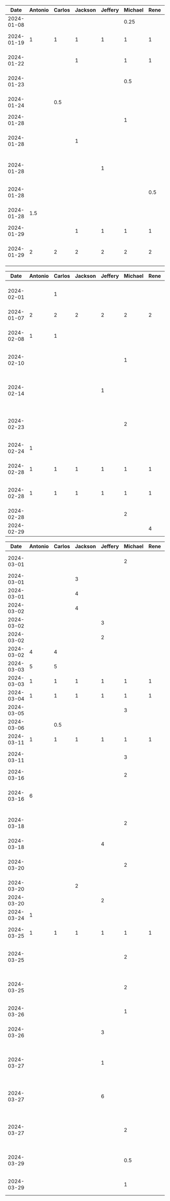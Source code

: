 |    Date    | Antonio | Carlos | Jackson | Jeffery | Michael | Rene |         Task          |
|------------|---------|--------|---------|---------|---------|------|-----------------------|
| 2024-01-08 |         |        |         |         |   0.25  |      | Set up timelog        |
| 2024-01-19 |    1    |   1    |    1    |   1     |    1    |  1   |     Group brainstorm for D1                  |
| 2024-01-22 |         |        |    1    |         |    1    |   1  |     Group brainstorm for D1                  |
| 2024-01-23 |         |        |         |         |    0.5  |      |           Worked on introduction for D1         |
| 2024-01-24 |         |   0.5    |         |         |         |      |           Worked on Stakeholders for D1            |
| 2024-01-28 |         |        |         |         |    1    |      |      Worked on intro for D1               |
| 2024-01-28 |         |        |    1    |         |         |      |     Worked on human values and slides for D1                  |
| 2024-01-28 |         |        |         |     1    |         |      |      Worked on user scenarios of D1          |
| 2024-01-28 |         |        |         |         |         |   0.5   |     Worked on populations for D1                  |
| 2024-01-28 |   1.5      |        |         |         |         |      |  Worked on the style and mockups                   |
| 2024-01-29 |         |        |    1    |    1    |    1    |   1  |  Finished Architecture                     |
| 2024-01-29 |   2     |    2   |    2    |    2    |    2    |   2  |  Finishing Project idea and architecture                     |

|    Date    | Antonio | Carlos | Jackson | Jeffery | Michael | Rene |         Task          |
|------------|---------|--------|---------|---------|---------|------|-----------------------|
| 2024-02-01 |         |    1   |         |         |         |      |      Worked on Stakeholders and final document             |
| 2024-01-07  |   2     |    2   |    2    |    2    |    2    |   2  |  Brainstorming for D2                   |
| 2024-02-08 |    1    |    1   |         |         |         |      |      Worked on Harmed Tourists of D2           |
| 2024-02-10 |         |        |         |         |     1   |      |      Worked on Government section of D2          |
| 2024-02-14 |         |        |         |     1    |         |      |      Worked on Harmed Tour Guides and Travel Companies of D2           |
| 2024-02-23 |        |         |         |         |     2    |       |  Setup skeleton for front-end dev |
| 2024-02-24 |    1    |        |         |         |         |      | Setting up AS and updating Gradle (local) |
| 2024-02-28 |    1    |   1    |    1    |   1     |    1    |  1   |     Group brainstorm for D3                |
| 2024-02-28 |    1    |   1    |    1    |   1     |    1    |  1   |     Group discussion about D2 feedback     |
| 2024-02-28 |         |        |         |         |     2   |      |      Setup Ktor for project         |
| 2024-02-29 |         |        |         |         |         |   4   | Discovery Page       | 


|    Date    | Antonio | Carlos | Jackson | Jeffery | Michael | Rene |         Task          |
|------------|---------|--------|---------|---------|---------|------|-----------------------|
| 2024-03-01 |         |        |         |         |     2   |      |      Worked on Firebase integration      |
| 2024-03-01 |         |        |    3     |         |         |      | Navbar        |
| 2024-03-01 |         |        |    4     |         |         |      | Discovery Page       |
| 2024-03-02 |         |       |    4     |         |         |      | Discovery Page/UI       |
| 2024-03-02 |         |       |         |    3     |         |      | Settings Page       |
| 2024-03-02 |         |       |         |    2    |         |      | Login Page           |
| 2024-03-02 |    4     |    4    |          |         |         |      | Home Page       |
| 2024-03-03 |    5     |    5    |          |         |         |      | Camera      |
| 2024-03-03 |     1    |    1    |    1     |     1    |     1    |   1   | Merge party 🎉     |
| 2024-03-04 |     1    |    1    |    1     |     1    |     1    |   1   | Presentation Setup     |
| 2024-03-05 |         |        |         |         |     3   |      |     Firebase/Firestore implementation     |
| 2024-03-06 |         |    0.5    |         |         |        |      |     D3 Document     |
| 2024-03-11 |    1     |    1    |     1    |     1    |    1    |    1   |     Sprint Kickoff     |
| 2024-03-11 |         |        |         |         |     3   |            |     Setup Firebase auth and session management    |
| 2024-03-16 |         |        |         |         |     2   |            |     Firebase DB schema design    |
| 2024-03-16 |     6   |        |         |         |         |            |     Storage schema design and Camera implementation    |
| 2024-03-18 |         |        |         |         |     2   |            |     Architecture and Design Pattern brainstorm started  |
| 2024-03-18 |         |       |         |    4    |         |      | Worked on History Page           |
| 2024-03-20 |         |        |         |         |     2   |            |     Finished Architecture and Design Pattern brainstorm    |
| 2024-03-20 |         |        |     2    |         |        |            |     Worked on D4 Arch   |
| 2024-03-20 |         |       |         |    2    |         |      | Worked on D4 Arch           |
| 2024-03-24 |    1     |        |          |         |        |            |     Adjust camera implementation   |
| 2024-03-25 |    1     |    1   |     1    |    1    |    1   |      1     |     Group meeting to plan tasks out for week   |
| 2024-03-25 |          |        |        |         |    2   |            |     Setup wiring for user posts to Firebase Storage and Firestore DB   |
| 2024-03-25 |          |        |        |         |    2   |            |     Implemented functions for user posts (toggle privacy, delete and caption)  |
| 2024-03-26 |          |        |        |         |    1  |            |     Navbar UI fix  |
| 2024-03-26 |          |        |        |     3    |     |            |    Refactored history and discover page to use MVVM  |
| 2024-03-27 |          |        |        |     1    |     |            |    Implemented posting of image url to firebase collection when user uploads |
| 2024-03-27 |          |        |        |     6    |     |            |    Implemented pulling of posts from firebase to discover and history |
| 2024-03-27 |          |        |        |         |    2  |            |     MVVM implementation for HomeView + db refactor for posts  |
| 2024-03-29 |          |        |        |         |    0.5 |            |     Discover page prompt now loading today's prompt |
| 2024-03-29 |          |        |        |         |    1 |            |     Added warning before user takes photo |
